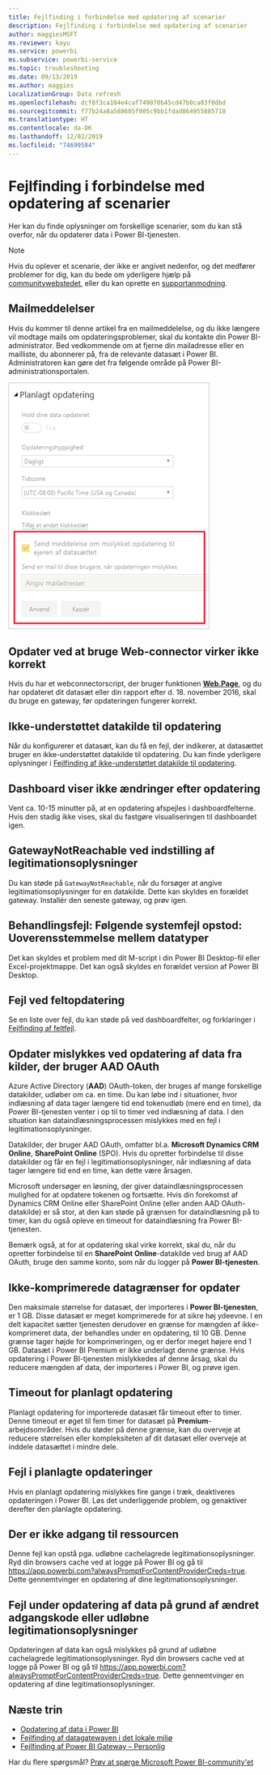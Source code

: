 ```yaml
---
title: Fejlfinding i forbindelse med opdatering af scenarier
description: Fejlfinding i forbindelse med opdatering af scenarier
author: maggiesMSFT
ms.reviewer: kayu
ms.service: powerbi
ms.subservice: powerbi-service
ms.topic: troubleshooting
ms.date: 09/13/2019
ms.author: maggies
LocalizationGroup: Data refresh
ms.openlocfilehash: dcf8f3ca104e4caf749070b45cd47b0ca03f0dbd
ms.sourcegitcommit: f77b24a8a588605f005c9bb1fdad864955885718
ms.translationtype: HT
ms.contentlocale: da-DK
ms.lasthandoff: 12/02/2019
ms.locfileid: "74699584"
---
```

# <a name="troubleshooting-refresh-scenarios"></a>Fejlfinding i forbindelse med opdatering af scenarier

Her kan du finde oplysninger om forskellige scenarier, som du kan stå overfor, når du opdaterer data i Power BI-tjenesten.

> [!NOTE]
> Hvis du oplever et scenarie, der ikke er angivet nedenfor, og det medfører problemer for dig, kan du bede om yderligere hjælp på [communitywebstedet](https://community.powerbi.com/), eller du kan oprette en [supportanmodning](https://powerbi.microsoft.com/support/).
>
>

## <a name="email-notifications"></a>Mailmeddelelser

Hvis du kommer til denne artikel fra en mailmeddelelse, og du ikke længere vil modtage mails om opdateringsproblemer, skal du kontakte din Power BI-administrator. Bed vedkommende om at fjerne din mailadresse eller en mailliste, du abonnerer på, fra de relevante datasæt i Power BI. Administratoren kan gøre det fra følgende område på Power BI-administrationsportalen.

![Mail med opdateringsmeddelelser](media/refresh-troubleshooting-refresh-scenarios/refresh-email.png)

## <a name="refresh-using-web-connector-doesnt-work-properly"></a>Opdater ved at bruge Web-connector virker ikke korrekt

Hvis du har et webconnectorscript, der bruger funktionen [**Web.Page**](https://msdn.microsoft.com/library/mt260924.aspx), og du har opdateret dit datasæt eller din rapport efter d. 18. november 2016, skal du bruge en gateway, før opdateringen fungerer korrekt.

## <a name="unsupported-data-source-for-refresh"></a>Ikke-understøttet datakilde til opdatering

Når du konfigurerer et datasæt, kan du få en fejl, der indikerer, at datasættet bruger en ikke-understøttet datakilde til opdatering. Du kan finde yderligere oplysninger i [Fejlfinding af ikke-understøttet datakilde til opdatering](service-admin-troubleshoot-unsupported-data-source-for-refresh.md).

## <a name="dashboard-doesnt-reflect-changes-after-refresh"></a>Dashboard viser ikke ændringer efter opdatering

Vent ca. 10-15 minutter på, at en opdatering afspejles i dashboardfelterne. Hvis den stadig ikke vises, skal du fastgøre visualiseringen til dashboardet igen.

## <a name="gatewaynotreachable-when-setting-credentials"></a>GatewayNotReachable ved indstilling af legitimationsoplysninger

Du kan støde på `GatewayNotReachable`, når du forsøger at angive legitimationsoplysninger for en datakilde. Dette kan skyldes en forældet gateway. Installér den seneste gateway, og prøv igen.

## <a name="processing-error-the-following-system-error-occurred-type-mismatch"></a>Behandlingsfejl: Følgende systemfejl opstod: Uoverensstemmelse mellem datatyper

Det kan skyldes et problem med dit M-script i din Power BI Desktop-fil eller Excel-projektmappe. Det kan også skyldes en forældet version af Power BI Desktop.

## <a name="tile-refresh-errors"></a>Fejl ved feltopdatering

Se en liste over fejl, du kan støde på ved dashboardfelter, og forklaringer i [Fejlfinding af feltfejl](refresh-troubleshooting-tile-errors.md).

## <a name="refresh-fails-when-updating-data-from-sources-that-use-aad-oauth"></a>Opdater mislykkes ved opdatering af data fra kilder, der bruger AAD OAuth

Azure Active Directory (**AAD**) OAuth-token, der bruges af mange forskellige datakilder, udløber om ca. en time. Du kan løbe ind i situationer, hvor indlæsning af data tager længere tid end tokenudløb (mere end en time), da Power BI-tjenesten venter i op til to timer ved indlæsning af data. I den situation kan dataindlæsningsprocessen mislykkes med en fejl i legitimationsoplysninger.

Datakilder, der bruger AAD OAuth, omfatter bl.a. **Microsoft Dynamics CRM Online**, **SharePoint Online** (SPO). Hvis du opretter forbindelse til disse datakilder og får en fejl i legitimationsoplysninger, når indlæsning af data tager længere tid end en time, kan dette være årsagen.

Microsoft undersøger en løsning, der giver dataindlæsningsprocessen mulighed for at opdatere tokenen og fortsætte. Hvis din forekomst af Dynamics CRM Online eller SharePoint Online (eller anden AAD OAuth-datakilde) er så stor, at den kan støde på grænsen for dataindlæsning på to timer, kan du også opleve en timeout for dataindlæsning fra Power BI-tjenesten.

Bemærk også, at for at opdatering skal virke korrekt, skal du, når du opretter forbindelse til en **SharePoint Online**-datakilde ved brug af AAD OAuth, bruge den samme konto, som når du logger på **Power BI-tjenesten**.

## <a name="uncompressed-data-limits-for-refresh"></a>Ikke-komprimerede datagrænser for opdater

Den maksimale størrelse for datasæt, der importeres i **Power BI-tjenesten**, er 1 GB. Disse datasæt er meget komprimerede for at sikre høj ydeevne. I en delt kapacitet sætter tjenesten derudover en grænse for mængden af ikke-komprimeret data, der behandles under en opdatering, til 10 GB. Denne grænse tager højde for komprimeringen, og er derfor meget højere end 1 GB. Datasæt i Power BI Premium er ikke underlagt denne grænse. Hvis opdatering i Power BI-tjenesten mislykkedes af denne årsag, skal du reducere mængden af data, der importeres i Power BI, og prøve igen.

## <a name="scheduled-refresh-timeout"></a>Timeout for planlagt opdatering

Planlagt opdatering for importerede datasæt får timeout efter to timer. Denne timeout er øget til fem timer for datasæt på **Premium**-arbejdsområder. Hvis du støder på denne grænse, kan du overveje at reducere størrelsen eller kompleksiteten af dit datasæt eller overveje at inddele datasættet i mindre dele.

## <a name="scheduled-refresh-failures"></a>Fejl i planlagte opdateringer

Hvis en planlagt opdatering mislykkes fire gange i træk, deaktiveres opdateringen i Power BI. Løs det underliggende problem, og genaktiver derefter den planlagte opdatering.

## <a name="access-to-the-resource-is-forbidden"></a>Der er ikke adgang til ressourcen  

Denne fejl kan opstå pga. udløbne cachelagrede legitimationsoplysninger. Ryd din browsers cache ved at logge på Power BI og gå til https://app.powerbi.com?alwaysPromptForContentProviderCreds=true. Dette gennemtvinger en opdatering af dine legitimationsoplysninger.

## <a name="data-refresh-failure-because-of-password-change-or-expired-credentials"></a>Fejl under opdatering af data på grund af ændret adgangskode eller udløbne legitimationsoplysninger

Opdateringen af data kan også mislykkes på grund af udløbne cachelagrede legitimationsoplysninger. Ryd din browsers cache ved at logge på Power BI og gå til https://app.powerbi.com?alwaysPromptForContentProviderCreds=true. Dette gennemtvinger en opdatering af dine legitimationsoplysninger.

## <a name="next-steps"></a>Næste trin

- [Opdatering af data i Power BI](refresh-data.md)  
- [Fejlfinding af datagatewayen i det lokale miljø](service-gateway-onprem-tshoot.md)  
- [Fejlfinding af Power BI Gateway – Personlig](service-admin-troubleshooting-power-bi-personal-gateway.md)  

Har du flere spørgsmål? [Prøv at spørge Microsoft Power BI-community'et](https://community.powerbi.com/)

